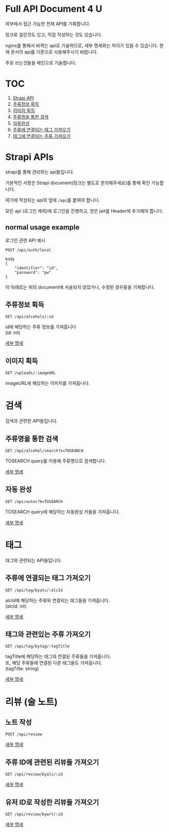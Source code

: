 # Full API Document 4 U

외부에서 접근 가능한 전체 API를 기록합니다.

링크로 걸린것도 있고, 직접 작성하는 것도 있습니다.

nginx를 통해서 바뀌는 api로 기술하므로, 세부 명세와는 차이가 있을 수 있습니다. 현재 문서의 api를 기준으로 사용해주시기 바랍니다.

주로 쓰는것들을 메인으로 기술합니다.

# TOC

1. [Strapi API](#strapi-apis)
2. [주류정보 획득](#주류정보-획득)
3. [이미지 획득](#이미지-획득)
4. [주류명을 통한 검색](#주류명을-통한-검색)
5. [자동완성](#자동-완성)
6. [주류에 연결되는 태그 가져오기](#주류에-연결되는-태그-가져오기)
7. [태그에 연결되는 주류 가져오기](#태그와-관련있는-주류-가져오기)

# Strapi APIs

strapi를 통해 관리하는 api들입니다.

기본적인 사항은 Strapi document(링크는 별도로 문의해주세요)를 통해 확인 가능합니다.

여기에 작성되는 api의 앞에 `/api`를 붙여야 합니다.

모든 api (로그인 제외)에 로그인을 진행하고, 얻은 jwt를 Header에 추가해야 합니다.

## normal usage example

로그인 관련 API 예시

```
POST /api/auth/local

body
{
    "identifier": "id",
    "password": "pw"
}
```

이 아래로는 위의 document에 서술되지 않았거나, 수정된 경우들을 기재합니다.

## 주류정보 획득

`GET /api/alcohols/:id`

id에 해당하는 주류 정보를 가져옵니다  
(id: int)

[세부 명세](./customized-api.md#get-apialcoholsid)

## 이미지 획득

`GET /uploads/:imageURL`

imageURL에 해당하는 이미지를 가져옵니다.

# 검색

검색과 관련한 API들입니다.

## 주류명을 통한 검색

`GET /api/alcohol/search?s=TOSEARCH`

TOSEARCH query를 이용해 주류명으로 검색합니다.

[세부 명세](https://github.com/MerseongSanghoe/sooljari-search-engine/blob/main/docs/searchAPI/v0.0.3.md#search-api-v003)

## 자동 완성

`GET /api/autoc?k=TOSEARCH`

TOSEARCH query에 해당하는 자동완성 키들을 가져옵니다.

[세부 명세](https://github.com/MerseongSanghoe/sooljari-search-engine/blob/main/docs/autocompletionAPI/v0.0.4.md)

# 태그

태그와 관련되는 API들입니다.

## 주류에 연결되는 태그 가져오기

`GET /api/tag/byalc/:alcId`

alcId에 해당하는 주류와 연결되는 태그들을 가져옵니다.  
(alcId: int)

[세부 명세](https://github.com/MerseongSanghoe/sooljari-tag-service/blob/main/notes/tag-api-docs.md#get-tagbyalcalcid)

## 태그와 관련있는 주류 가져오기

`GET /api/tag/bytag/:tagTitle`

tagTitle에 해당하는 태그와 연결된 주류들을 가져옵니다.  
또, 해당 주류들에 연결된 다른 태그들도 가져옵니다.  
(tagTitle: string)

[세부 명세](https://github.com/MerseongSanghoe/sooljari-tag-service/blob/main/notes/tag-api-docs.md#get-tagbytagtagtitle)

# 리뷰 (술 노트)

## 노트 작성

`POST /api/review`

[세부 명세](https://github.com/MerseongSanghoe/sooljari-review-service/blob/main/note/api.md#post-reviews)

## 주류 ID에 관련된 리뷰들 가져오기

`GET /api/review/byalc/:id`

[세부 명세](https://github.com/MerseongSanghoe/sooljari-review-service/blob/main/note/api.md#get-reviewsbyalcid)

## 유저 ID로 작성한 리뷰들 가져오기

`GET /api/review/bywrt/:id`

[세부 명세](https://github.com/MerseongSanghoe/sooljari-review-service/blob/main/note/api.md#get-reviewsbywrtid)
